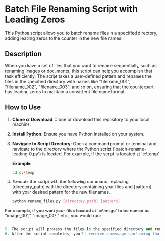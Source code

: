 # Batch File Renaming Script with Leading Zeros

This Python script allows you to batch rename files in a specified directory, adding leading zeros to the counter in the new file names. 

## Description

When you have a set of files that you want to rename sequentially, such as renaming images or documents, this script can help you accomplish that task efficiently. The script takes a user-defined pattern and renames the files in the specified directory with names like "filename_001", "filename_002", "filename_003", and so on, ensuring that the counterpart has leading zeros to maintain a consistent file name format.

## How to Use

1. **Clone or Download**: Clone or download this repository to your local machine.

2. **Install Python**: Ensure you have Python installed on your system.

3. **Navigate to Script Directory**: Open a command prompt or terminal and navigate to the directory where the Python script ('batch-rename-leading-0.py') is located. For example, if the script is located at 'c:\temp'

   **Example:**

   ```bash
   cd c:\temp

4. Execute the script with the following command, replacing [directory_path] with the directory containing your files and [pattern] with your desired pattern for the new filenames.

   ```bash
   python rename_files.py [directory_path] [pattern]

  For example, if you want your files located at 'c:\image' to be named as "image_001," "image_002," etc., you would run:

   ```python batch-rename-leading-0.py "c:\myimage" image

5. The script will process the files in the specified directory and rename them according to the pattern, adding leading zeros as needed.
6. After the script completes, you'll receive a message confirming that all files have been successfully renamed.


